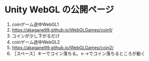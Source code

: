 
# Unity WebGL の公開ページ

1. coinゲーム途中WebGL1
  1. https://akagane99.github.io/WebGLGames/coin1/
  1. コインが少し下がるだけ
1. coinゲーム途中WebGL2
  1. https://akagane99.github.io/WebGLGames/coin2/
  1. ［スペース］キーでコイン落ちる。←→でコイン落ちるところが動く

